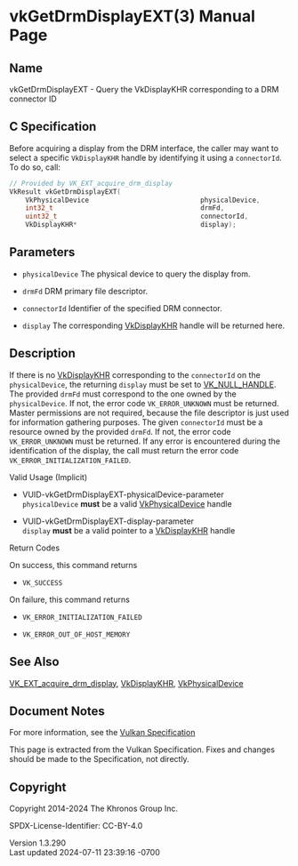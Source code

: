 # vkGetDrmDisplayEXT(3) Manual Page

## Name

vkGetDrmDisplayEXT - Query the VkDisplayKHR corresponding to a DRM
connector ID



## <a href="#_c_specification" class="anchor"></a>C Specification

Before acquiring a display from the DRM interface, the caller may want
to select a specific `VkDisplayKHR` handle by identifying it using a
`connectorId`. To do so, call:

``` c
// Provided by VK_EXT_acquire_drm_display
VkResult vkGetDrmDisplayEXT(
    VkPhysicalDevice                            physicalDevice,
    int32_t                                     drmFd,
    uint32_t                                    connectorId,
    VkDisplayKHR*                               display);
```

## <a href="#_parameters" class="anchor"></a>Parameters

- `physicalDevice` The physical device to query the display from.

- `drmFd` DRM primary file descriptor.

- `connectorId` Identifier of the specified DRM connector.

- `display` The corresponding [VkDisplayKHR](https://registry.khronos.org/vulkan/specs/1.3-extensions/man/html/VkDisplayKHR.html) handle
  will be returned here.

## <a href="#_description" class="anchor"></a>Description

If there is no [VkDisplayKHR](https://registry.khronos.org/vulkan/specs/1.3-extensions/man/html/VkDisplayKHR.html) corresponding to the
`connectorId` on the `physicalDevice`, the returning `display` must be
set to [VK_NULL_HANDLE](https://registry.khronos.org/vulkan/specs/1.3-extensions/man/html/VK_NULL_HANDLE.html). The provided `drmFd` must
correspond to the one owned by the `physicalDevice`. If not, the error
code `VK_ERROR_UNKNOWN` must be returned. Master permissions are not
required, because the file descriptor is just used for information
gathering purposes. The given `connectorId` must be a resource owned by
the provided `drmFd`. If not, the error code `VK_ERROR_UNKNOWN` must be
returned. If any error is encountered during the identification of the
display, the call must return the error code
`VK_ERROR_INITIALIZATION_FAILED`.

Valid Usage (Implicit)

- <a href="#VUID-vkGetDrmDisplayEXT-physicalDevice-parameter"
  id="VUID-vkGetDrmDisplayEXT-physicalDevice-parameter"></a>
  VUID-vkGetDrmDisplayEXT-physicalDevice-parameter  
  `physicalDevice` **must** be a valid
  [VkPhysicalDevice](https://registry.khronos.org/vulkan/specs/1.3-extensions/man/html/VkPhysicalDevice.html) handle

- <a href="#VUID-vkGetDrmDisplayEXT-display-parameter"
  id="VUID-vkGetDrmDisplayEXT-display-parameter"></a>
  VUID-vkGetDrmDisplayEXT-display-parameter  
  `display` **must** be a valid pointer to a
  [VkDisplayKHR](https://registry.khronos.org/vulkan/specs/1.3-extensions/man/html/VkDisplayKHR.html) handle

Return Codes

On success, this command returns  
- `VK_SUCCESS`

On failure, this command returns  
- `VK_ERROR_INITIALIZATION_FAILED`

- `VK_ERROR_OUT_OF_HOST_MEMORY`

## <a href="#_see_also" class="anchor"></a>See Also

[VK_EXT_acquire_drm_display](https://registry.khronos.org/vulkan/specs/1.3-extensions/man/html/VK_EXT_acquire_drm_display.html),
[VkDisplayKHR](https://registry.khronos.org/vulkan/specs/1.3-extensions/man/html/VkDisplayKHR.html),
[VkPhysicalDevice](https://registry.khronos.org/vulkan/specs/1.3-extensions/man/html/VkPhysicalDevice.html)

## <a href="#_document_notes" class="anchor"></a>Document Notes

For more information, see the <a
href="https://registry.khronos.org/vulkan/specs/1.3-extensions/html/vkspec.html#vkGetDrmDisplayEXT"
target="_blank" rel="noopener">Vulkan Specification</a>

This page is extracted from the Vulkan Specification. Fixes and changes
should be made to the Specification, not directly.

## <a href="#_copyright" class="anchor"></a>Copyright

Copyright 2014-2024 The Khronos Group Inc.

SPDX-License-Identifier: CC-BY-4.0

Version 1.3.290  
Last updated 2024-07-11 23:39:16 -0700
